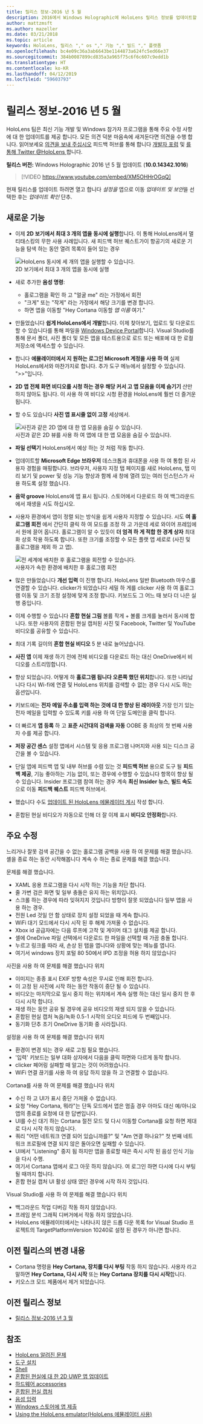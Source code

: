 ```yaml
---
title: 릴리스 정보-2016 년 5 월
description: 2016에서 Windows Holographic에 HoloLens 릴리스 정보를 업데이트할 수 있습니다.
author: mattzmsft
ms.author: mazeller
ms.date: 03/21/2018
ms.topic: article
keywords: HoloLens, 릴리스 "," os "," 기능 "," 빌드 "," 플랫폼
ms.openlocfilehash: bc4e09c36a3ab6643be1144873a624fc5ed66e37
ms.sourcegitcommit: 384b0087899cd835a3a965f75c6f6c607c9edd1b
ms.translationtype: HT
ms.contentlocale: ko-KR
ms.lasthandoff: 04/12/2019
ms.locfileid: "59603793"
---
```

# <a name="release-notes---may-2016"></a>릴리스 정보-2016 년 5 월

HoloLens 팀은 최신 기능 개발 및 Windows 참가자 프로그램을 통해 주요 수정 사항에 대 한 업데이트를 제공 합니다. 모든 의견 덕분 마음속에 새겨둔다면 의견을 수행 합니다. 읽어보세요 [의견을 보내 주십시오](give-us-feedback.md) 피드백 허브를 통해 합니다 [개발자 포럼](https://forums.hololens.com) 및 [를 통해 Twitter @HoloLens ](https://twitter.com/hololens)합니다.

**릴리스 버전:** Windows Holographic 2016 년 5 월 업데이트 (**10.0.14342.1016**)

>[!VIDEO https://www.youtube.com/embed/XM5OHHrOGqQ]

현재 릴리스를 업데이트 하려면 열고 합니다 *설정을* 앱으로 이동 *업데이트 및 보안*을 선택한 후는 *업데이트 확인* 단추.

## <a name="new-features"></a>새로운 기능

* 이제 **2D 보기에서 최대 3 개의 앱을 동시에 실행**합니다. 이 통해 HoloLens에서 멀티태스킹의 무한 사용 사례입니다. 새 피드백 허브 퀘스트가이 항공기의 새로운 기능을 탐색 하는 동안 열려 목록이 들어 있는 경우

  ![HoloLens 동시에 세 개의 앱을 실행할 수 있습니다.](images/img-3625-400px.jpg)<br>
  2D 보기에서 최대 3 개의 앱을 동시에 실행

* 새로 추가한 **음성 명령**:
   * 홀로그램을 확인 하 고 "얼굴 me" 라는 가정에서 회전
   * "크게" 또는 "작게" 라는 가정에서 해당 크기를 변경 합니다.
   * 하면 앱을 이동할 "Hey Cortana 이동할 *앱 이름* 여기."
* 만들었습니다 **쉽게 HoloLens에서 개발**합니다. 이제 찾아보기, 업로드 및 다운로드할 수 있습니다를 통해 파일을 [Windows Device Portal](using-the-windows-device-portal.md)합니다. Visual Studio를 통해 문서 폴더, 사진 폴더 및 모든 앱을 테스트용으로 로드 또는 배포에 대 한 로컬 저장소에 액세스할 수 있습니다.
* 합니다 **에뮬레이터에서 지 원하는 로그인 Microsoft 계정을 사용 하 여** 실제 HoloLens에서와 마찬가지로 합니다. 추가 도구 메뉴에서 설정할 수 있습니다. ">>"입니다.
* **2D 앱 전체 화면 비디오를 시청 하는 경우 해당 커서 고 앱 모음을 이제 숨기기** 산만 하지 않아도 됩니다. 이 사용 하 여 비디오 시청 환경을 HoloLens에 훨씬 더 즐거운 됩니다.
* 할 수도 있습니다 **사진 앱 표시줄 없이 고정** 세상에서.

  ![사진과 같은 2D 앱에 대 한 앱 모음을 숨길 수 있습니다.](images/img-3626-400px.jpg)<br>
  사진과 같은 2D 뷰를 사용 하 여 앱에 대 한 앱 모음을 숨길 수 있습니다.
  
* **파일 선택기** HoloLens에서 예상 하는 것 처럼 작동 합니다.
* 업데이트할 **Microsoft Edge 브라우저** 데스크톱과 휴대폰을 사용 하 여 통합 된 사용자 경험을 매핑합니다. 브라우저, 사용자 지정 탭 페이지를 새로 HoloLens, 탭 미리 보기 및 power 및 성능 기능 향상과 함께 새 창에 열려 있는 여러 인스턴스가 사용 하도록 설정 했습니다.
* **음악 groove** HoloLens에 앱 표시 됩니다. 스토어에서 다운로드 하 여 백그라운드에서 재생을 시도 하십시오.
* 사용자 환경에서 앱이 정렬 되는 방식을 쉽게 사용자 지정할 수 있습니다. 시도 **여 홀로그램 회전** 에서 간단히 클릭 하 여 모드를 조정 하 고 가운데 세로 와이어 프레임에서 원에 끌어 옵니다. 홀로그램이 알 수 있듯이 **더 엄격 하 게 적합 한 경계 상자** 최대화 상호 작용 하도록 합니다. 또한 크기를 조정할 수 모든 플랫 앱 세로로 (사진 및 홀로그램을 제외 하 고 앱).

  ![전 세계에 배치한 후 홀로그램을 회전할 수 있습니다.](images/img-3627-400px.jpg)<br>
  사용자가 속한 환경에 배치한 후 홀로그램 회전

* 많은 만들었습니다 **개선 입력** 이 진행 합니다. HoloLens 일반 Bluetooth 마우스를 연결할 수 있습니다. clicker가 되었습니다 세밀 하 게를 clicker 사용 하 여 홀로그램 이동 및 크기 조정 설정에 맞게 조정 합니다. 키보드도 그 어느 때 보다 더 나은 실행 중입니다.
* 이제 수행할 수 있습니다 **혼합 현실 그림** 볼륨 작게 + 볼륨 크게를 눌러서 동시에 합니다. 또한 사용자의 혼합된 현실 캡처된 사진 및 Facebook, Twitter 및 YouTube 비디오를 공유할 수 있습니다.
* 최대 기록 길이의 **혼합 현실 비디오** 5 분 내로 늘어났습니다.
* **사진 앱** 이제 재생 하기 전에 전체 비디오를 다운로드 하는 대신 OneDrive에서 비디오를 스트리밍합니다.
* 향상 되었습니다. 어떻게 하 **홀로그램 됩니다 오른쪽 했던 위치**합니다. 또한 나타납니다 다시 Wi-fi에 연결 및 HoloLens 위치를 검색할 수 없는 경우 다시 시도 하는 옵션입니다.
* 키보드에는 **전자 메일 주소를 입력 하는 것에 대 한 향상 된 레이아웃** 가장 인기 있는 전자 메일을 입력할 수 있도록 키를 사용 하 여 단일 도메인을 클릭 합니다.
* 더 빠르게 **앱 등록** 하 고 **표준 시간대의 검색을 자동** OOBE 중 최상의 첫 번째 사용자 수를 제공 합니다.
* **저장 공간 센스** 설정 앱에서 시스템 및 응용 프로그램 나머지와 사용 되는 디스크 공간을 볼 수 있습니다.
* 단일 앱에 피드백 앱 및 내부 허브를 수렴 있는 것 **피드백 허브** 용으로 도구 될 **피드백 제공**, 기능 좋아하는 기능 없이, 또는 경우에 수행할 수 있습니다 항목이 향상 될 수 있습니다. Insider 프로그램 참여 하는 경우 계속 **최신 Insider 뉴스**, **빌드 속도** 으로 이동 **피드백 퀘스트** 피드백 허브에서.
* 했습니다 수도 [업데이트 된 HoloLens 에뮬레이터 게시](install-the-tools.md) 작성 합니다.
* 혼합된 현실 비디오가 자동으로 인해 더 잘 이제 표시 **비디오 안정화**합니다.

## <a name="major-fixes"></a>주요 수정

느리거나 잘못 검색 공간을 수 없는 홀로그램 공백을 사용 하 여 문제를 해결 했습니다. 셸을 종료 하는 동안 시작해봅니다 계속 수 하는 종료 문제를 해결 했습니다.

문제를 해결 했습니다.
* XAML 응용 프로그램을 다시 시작 하는 기능을 차단 합니다.
* 줄 가변 검은 화면 및 일부 충돌은 유지 하는 위치입니다.
* 스크롤 하는 경우에 따라 잊혀지지 것입니다 방향이 잘못 되었습니다 일부 앱을 사용 하는 경우.
* 전원 Led 것일 안 함 상태로 장치 설정 되었을 때 계속 합니다.
* WiFi 대기 모드에서 다시 시작 된 후 해제 가져올 수 없습니다.
* Xbox id 공급자에는 다음 루프에 고착 및 게이머 태그 설치를 제공 합니다.
* 셸에 OneDrive 파일 선택에서 다운로드 한 파일을 선택할 때 가끔 충돌 합니다.
* 누르고 링크를 따라 새, 손상 된 탭을 엽니다와 상황에 맞는 메뉴를 엽니다.
* 여기서 windows 장치 포털 80 50에서 IPD 조정을 허용 하지 않았습니다

사진을 사용 하 여 문제를 해결 했습니다 위치
* 이미지는 종종 표시 EXIF 방향 속성은 무시로 인해 회전 합니다.
* 이 고정 된 사진에 시작 하는 동안 작동이 중단 될 수 있습니다.
* 비디오는 마지막으로 일시 중지 하는 위치에서 계속 실행 하는 대신 일시 중지 한 후 다시 시작 합니다.
* 재생 하는 동안 공유 될 경우에 공유 비디오의 재생 되지 않을 수 있습니다.
* 혼합된 현실 캡처 녹음/녹화 0.5-1 시작의 오디오 피드에 두 번째입니다.
* 동기화 단추 초기 OneDrive 동기화 중 사라집니다.

설정을 사용 하 여 문제를 해결 했습니다 위치
* 환경이 변경 되는 경우 새로 고침 필요 했습니다.
* '입력' 키보드는 일부 대화 상자에서 다음을 클릭 하면와 다르게 동작 합니다.
* clicker 페어링 실패할 때 알고는 것이 어려웠습니다.
* WiFi 연결 끊기를 사용 하 여 응답 하지 않을 하 고 연결할 수 없습니다.

Cortana를 사용 하 여 문제를 해결 했습니다 위치
* 수신 하 고 UI가 표시 중단 가져올 수 없습니다.
* 요청 "Hey Cortana, 뭐라"는 단독 모드에서 앱은 멈출 경우 아마도 대신 예/아니요 앱의 종료를 요청에 대 한 답변입니다.
* UI를 수신 대기 하는 Cortana 절전 모드 및 다시 이동할 Cortana를 요청 하면 제대로 다시 시작 하지 않습니다.
* 쿼리 "어떤 네트워크 연결 되어 있습니까를?" 및 "Am 연결 하나요?" 첫 번째 네트워크 프로필에 연결 되지 않은 돌아오면 실패할 수 있습니다.
* UI에서 "Listening" 중지 됨 하지만 앱을 종료할 때은 즉시 시작 된 음성 인식 기능을 다시 수행.
* 여기서 Cortana 앱에서 로그 아웃 하지 않습니다. 여 로그인 하면 다시에 다시 부팅 될 때까지 합니다.
* 혼합 현실 캡처 UI 활성 상태 였던 경우에 시작 하지 것입니다.

Visual Studio를 사용 하 여 문제를 해결 했습니다 위치
* 백그라운드 작업 디버깅 작동 하지 않았습니다.
* 프레임 분석 그래픽 디버거에서 작동 하지 않았습니다.
* HoloLens 에뮬레이터에서는 나타나지 않은 드롭 다운 목록 for Visual Studio 프로젝트의 TargetPlatformVersion 10240로 설정 된 경우가 아니면 합니다.

## <a name="changes-from-previous-release"></a>이전 릴리스의 변경 내용
* Cortana 명령을 **Hey Cortana, 장치를 다시 부팅** 작동 하지 않습니다. 사용자 라고 말하면 **Hey Cortana, 다시 시작** 또는 **Hey Cortana 장치를 다시 시작**합니다.
* 키오스크 모드 제품에서 제거 되었습니다.

## <a name="prior-release-notes"></a>이전 릴리스 정보
* [릴리스 정보-2016 년 3 월](release-notes-march-2016.md)

## <a name="see-also"></a>참조
* [HoloLens 알려진 문제](hololens-known-issues.md)
* [도구 설치](install-the-tools.md)
* [Shell](navigating-the-windows-mixed-reality-home.md)
* [혼합된 현실에 대 한 2D UWP 앱 업데이트](building-2d-apps.md)
* [하드웨어 accessories](hardware-accessories.md)
* [혼합된 현실 캡처](mixed-reality-capture.md)
* [음성 입력](voice-input.md)
* [Windows 스토어에 앱 제출](submitting-an-app-to-the-microsoft-store.md)
* [Using the HoloLens emulator(HoloLens 에뮬레이터 사용)](using-the-hololens-emulator.md)
